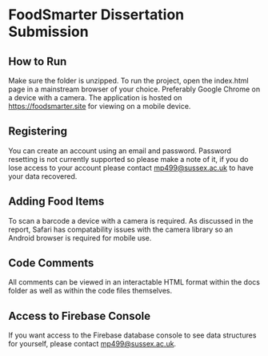 # FoodSmarter Dissertation Submission

## How to Run
Make sure the folder is unzipped. To run the project, open the index.html page in a mainstream browser of your choice. Preferably Google Chrome on a device with a camera.
The application is hosted on https://foodsmarter.site for viewing on a mobile device.

## Registering
You can create an account using an email and password. Password resetting is not currently supported so please make a note of it, if you do lose access to your account please contact mp499@sussex.ac.uk to have your data recovered.

## Adding Food Items
To scan a barcode a device with a camera is required. As discussed in the report, Safari has compatability issues with the camera library so an Android browser is required for mobile use.

## Code Comments
All comments can be viewed in an interactable HTML format within the docs folder as well as within the code files themselves.

## Access to Firebase Console
If you want access to the Firebase database console to see data structures for yourself, please contact mp499@sussex.ac.uk.
